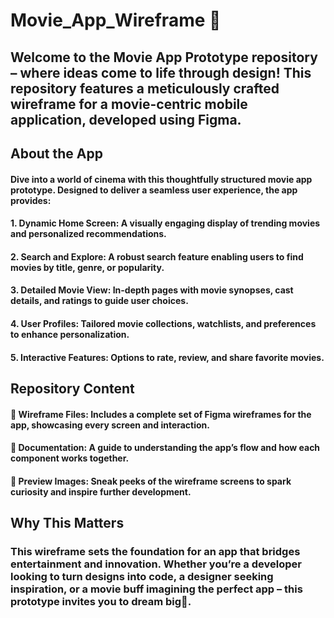 # Movie_App_Wireframe 🎥
## Welcome to the Movie App Prototype repository – where ideas come to life through design! This repository features a meticulously crafted wireframe for a movie-centric mobile application, developed using Figma.

## About the App
#### Dive into a world of cinema with this thoughtfully structured movie app prototype. Designed to deliver a seamless user experience, the app provides:

#### 1. Dynamic Home Screen: A visually engaging display of trending movies and personalized recommendations.
#### 2. Search and Explore: A robust search feature enabling users to find movies by title, genre, or popularity.
#### 3. Detailed Movie View: In-depth pages with movie synopses, cast details, and ratings to guide user choices.
#### 4. User Profiles: Tailored movie collections, watchlists, and preferences to enhance personalization.
#### 5. Interactive Features: Options to rate, review, and share favorite movies.

## Repository Content
#### 🔸 Wireframe Files: Includes a complete set of Figma wireframes for the app, showcasing every screen and interaction.
#### 🔸 Documentation: A guide to understanding the app’s flow and how each component works together.
#### 🔸 Preview Images: Sneak peeks of the wireframe screens to spark curiosity and inspire further development.

## Why This Matters
### This wireframe sets the foundation for an app that bridges entertainment and innovation. Whether you’re a developer looking to turn designs into code, a designer seeking inspiration, or a movie buff imagining the perfect app – this prototype invites you to dream big🌟.
